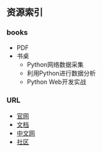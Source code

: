 ## 资源索引

### books
- PDF
- 书桌
    - Python网络数据采集
    - 利用Python进行数据分析
    - Python Web开发实战

### URL
- [官网]()
- [文档]()
- [中文网]()
- [社区]()